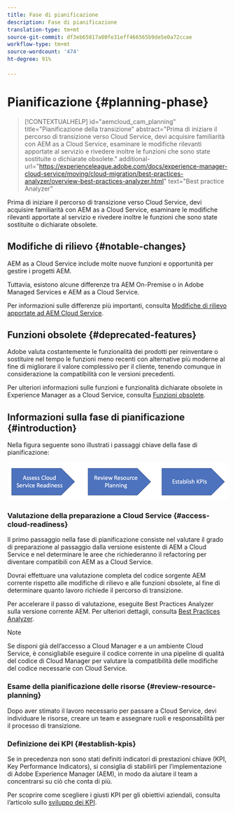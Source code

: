 ```yaml
---
title: Fase di pianificazione
description: Fase di pianificazione
translation-type: tm+mt
source-git-commit: df3eb65817a00fe31eff466565b9de5e0a72ccae
workflow-type: tm+mt
source-wordcount: '474'
ht-degree: 91%

---
```



# Pianificazione {#planning-phase}

>[!CONTEXTUALHELP]
>id="aemcloud_cam_planning"
>title="Pianificazione della transizione"
>abstract="Prima di iniziare il percorso di transizione verso Cloud Service, devi acquisire familiarità con AEM as a Cloud Service, esaminare le modifiche rilevanti apportate al servizio e rivedere inoltre le funzioni che sono state sostituite o dichiarate obsolete."
>additional-url="https://experienceleague.adobe.com/docs/experience-manager-cloud-service/moving/cloud-migration/best-practices-analyzer/overview-best-practices-analyzer.html" text="Best practice Analyzer"

Prima di iniziare il percorso di transizione verso Cloud Service, devi acquisire familiarità con AEM as a Cloud Service, esaminare le modifiche rilevanti apportate al servizio e rivedere inoltre le funzioni che sono state sostituite o dichiarate obsolete.

## Modifiche di rilievo {#notable-changes}

AEM as a Cloud Service include molte nuove funzioni e opportunità per gestire i progetti AEM.

Tuttavia, esistono alcune differenze tra AEM On-Premise o in Adobe Managed Services e AEM as a Cloud Service.

Per informazioni sulle differenze più importanti, consulta [Modifiche di rilievo apportate ad AEM Cloud Service](https://docs.adobe.com/content/help/it-IT/experience-manager-cloud-service/release-notes/aem-cloud-changes.html).

## Funzioni obsolete {#deprecated-features}

Adobe valuta costantemente le funzionalità dei prodotti per reinventare o sostituire nel tempo le funzioni meno recenti con alternative più moderne al fine di migliorare il valore complessivo per il cliente, tenendo comunque in considerazione la compatibilità con le versioni precedenti.

Per ulteriori informazioni sulle funzioni e funzionalità dichiarate obsolete in Experience Manager as a Cloud Service, consulta [Funzioni obsolete](https://docs.adobe.com/content/help/it-IT/experience-manager-cloud-service/release-notes/deprecated-removed-features.html#deprecated-features).

## Informazioni sulla fase di pianificazione {#introduction}

Nella figura seguente sono illustrati i passaggi chiave della fase di pianificazione:

![immagine](/help/move-to-cloud-service/assets/planning-phaseimg1.png)

### Valutazione della preparazione a Cloud Service {#access-cloud-readiness}

Il primo passaggio nella fase di pianificazione consiste nel valutare il grado di preparazione al passaggio dalla versione esistente di AEM a Cloud Service e nel determinare le aree che richiederanno il refactoring per diventare compatibili con AEM as a Cloud Service.

Dovrai effettuare una valutazione completa del codice sorgente AEM corrente rispetto alle modifiche di rilievo e alle funzioni obsolete, al fine di determinare quanto lavoro richiede il percorso di transizione.

Per accelerare il passo di valutazione, eseguite Best Practices Analyzer sulla versione corrente AEM. Per ulteriori dettagli, consulta [Best Practices Analyzer](/help/move-to-cloud-service/best-practices-analyzer/overview-best-practices-analyzer.md).

>[!NOTE]
>Se disponi già dell’accesso a Cloud Manager e a un ambiente Cloud Service, è consigliabile eseguire il codice corrente in una pipeline di qualità del codice di Cloud Manager per valutare la compatibilità delle modifiche del codice necessarie con Cloud Service.

### Esame della pianificazione delle risorse {#review-resource-planning}

Dopo aver stimato il lavoro necessario per passare a Cloud Service, devi individuare le risorse, creare un team e assegnare ruoli e responsabilità per il processo di transizione.

### Definizione dei KPI {#establish-kpis}

Se in precedenza non sono stati definiti indicatori di prestazioni chiave (KPI, Key Performance Indicators), si consiglia di stabilirli per l’implementazione di Adobe Experience Manager (AEM), in modo da aiutare il team a concentrarsi su ciò che conta di più.

Per scoprire come scegliere i giusti KPI per gli obiettivi aziendali, consulta l’articolo sullo [sviluppo dei KPI](https://guided.adobe.com/welcome/aem/part6.html).

